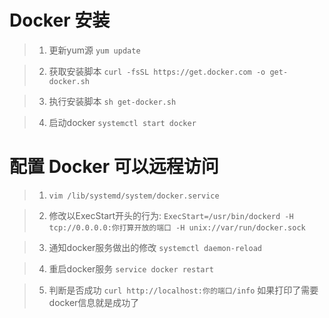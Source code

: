 # Docker 安装

>1. 更新yum源 `yum update`

>2. 获取安装脚本 `curl -fsSL https://get.docker.com -o get-docker.sh`

>3. 执行安装脚本 `sh get-docker.sh`

>4. 启动docker `systemctl start docker`



# 配置 Docker 可以远程访问
>1. `vim /lib/systemd/system/docker.service`

>2. 修改以ExecStart开头的行为:
`ExecStart=/usr/bin/dockerd -H tcp://0.0.0.0:你打算开放的端口 -H unix://var/run/docker.sock`

>3. 通知docker服务做出的修改
`systemctl daemon-reload`

>4. 重启docker服务
`service docker restart`

>5. 判断是否成功
`curl http://localhost:你的端口/info`
如果打印了需要docker信息就是成功了